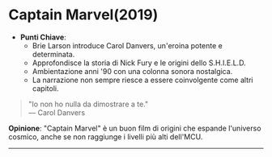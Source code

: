 # Captain Marvel(2019)

- **Punti Chiave**: 
  - Brie Larson introduce Carol Danvers, un'eroina potente e determinata.
  - Approfondisce la storia di Nick Fury e le origini dello S.H.I.E.L.D.
  - Ambientazione anni '90 con una colonna sonora nostalgica.
  - La narrazione non sempre riesce a essere coinvolgente come altri capitoli.

> "Io non ho nulla da dimostrare a te."  
> — Carol Danvers

**Opinione**: "Captain Marvel" è un buon film di origini che espande l'universo cosmico, anche se non raggiunge i livelli più alti dell'MCU.

---